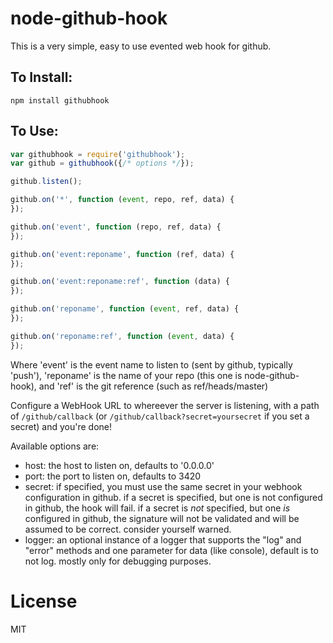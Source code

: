node-github-hook
================

This is a very simple, easy to use evented web hook for github.

To Install:
-----------
```
npm install githubhook
```

To Use:
-------

```javascript
var githubhook = require('githubhook');
var github = githubhook({/* options */});

github.listen();

github.on('*', function (event, repo, ref, data) {
});

github.on('event', function (repo, ref, data) {
});

github.on('event:reponame', function (ref, data) {
});

github.on('event:reponame:ref', function (data) {
});

github.on('reponame', function (event, ref, data) {
});

github.on('reponame:ref', function (event, data) {
});
```

Where 'event' is the event name to listen to (sent by github, typically 'push'), 'reponame' is the name of your repo (this one is node-github-hook), and 'ref' is the git reference (such as ref/heads/master)

Configure a WebHook URL to whereever the server is listening, with a path of ```/github/callback``` (or ```/github/callback?secret=yoursecret``` if you set a secret) and you're done!

Available options are:

* host: the host to listen on, defaults to '0.0.0.0'
* port: the port to listen on, defaults to 3420
* secret: if specified, you must use the same secret in your webhook configuration in github. if a secret is specified, but one is not configured in github, the hook will fail. if a secret is *not* specified, but one *is* configured in github, the signature will not be validated and will be assumed to be correct. consider yourself warned.
* logger: an optional instance of a logger that supports the "log" and "error" methods and one parameter for data (like console), default is to not log. mostly only for debugging purposes.

License
=======

MIT
